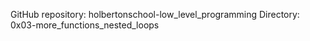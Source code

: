 GitHub repository: holbertonschool-low_level_programming
Directory: 0x03-more_functions_nested_loops
